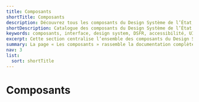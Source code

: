 ```yaml
---
title: Composants
shortTitle: Composants
description: Découvrez tous les composants du Design Système de l’État, leurs usages, leurs variantes et les règles de conception et d’accessibilité à respecter.
shortDescription: Catalogue des composants du Design Système de l’État
keywords: composants, interface, design system, DSFR, accessibilité, UI, documentation, usage, déclinaisons
excerpt: Cette section centralise l’ensemble des composants du Design Système de l’État avec leurs règles d’usage, de conception, de design et d’accessibilité.
summary: La page « Les composants » rassemble la documentation complète de tous les composants d’interface du Design Système de l’État. Chaque fiche décrit le rôle du composant, les cas d’usage, les bonnes pratiques, les variantes disponibles, les règles éditoriales, les spécificités techniques, les comportements interactifs, l’accessibilité, et les limites éventuelles de personnalisation. Cette section constitue la référence pour les équipes produit souhaitant concevoir des interfaces cohérentes, accessibles et alignées avec les standards de l’État.
nav: 3
list:
  sort: shortTitle
---
```


# Composants


